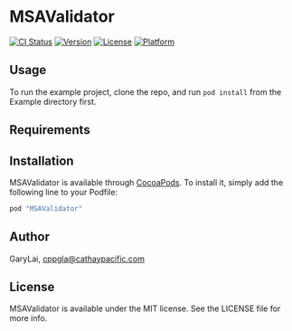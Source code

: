# MSAValidator

[![CI Status](http://img.shields.io/travis/GaryLai/MSAValidator.svg?style=flat)](https://travis-ci.org/GaryLai/MSAValidator)
[![Version](https://img.shields.io/cocoapods/v/MSAValidator.svg?style=flat)](http://cocoapods.org/pods/MSAValidator)
[![License](https://img.shields.io/cocoapods/l/MSAValidator.svg?style=flat)](http://cocoapods.org/pods/MSAValidator)
[![Platform](https://img.shields.io/cocoapods/p/MSAValidator.svg?style=flat)](http://cocoapods.org/pods/MSAValidator)

## Usage

To run the example project, clone the repo, and run `pod install` from the Example directory first.

## Requirements

## Installation

MSAValidator is available through [CocoaPods](http://cocoapods.org). To install
it, simply add the following line to your Podfile:

```ruby
pod "MSAValidator"
```

## Author

GaryLai, cppgla@cathaypacific.com

## License

MSAValidator is available under the MIT license. See the LICENSE file for more info.
